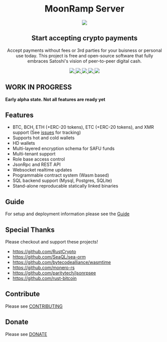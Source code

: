 <div align="center">
  <h1>MoonRamp Server</h1>

  <image src="./moonramp_icon.png">

  <h2>Start accepting crypto payments</h2>
  
  <div><p>
    Accept payments without fees or 3rd parties for your buisness or personal use today.
    This project is free and open-source software that fully embraces Satoshi's vision of peer-to-peer digital cash.
  </p></div>
  
  <div><p>
    <a href="https://github.com/MoonRamp/moonramp/actions/workflows/rust.yml">
      <img src="https://github.com/MoonRamp/moonramp/actions/workflows/rust.yml/badge.svg?branch=master"/>
    </a>
    <a href="https://crates.io/crates/moonramp">
      <img src="https://img.shields.io/crates/v/moonramp"/>
    </a>
    <a href="https://github.com/moonramp/moonramp/releases">
      <img src="https://img.shields.io/github/v/release/moonramp/moonramp"/>
    </a>
    <a href="https://hub.docker.com/r/moonramp/moonramp">
      <img src="https://img.shields.io/docker/v/moonramp/moonramp"/>
    </a>
    <a href="https://github.com/moonramp/moonramp/blob/master/LICENSE">
      <img src="https://img.shields.io/github/license/moonramp/moonramp"/>
    </a>
  </p></div>
</div>

## WORK IN PROGRESS

<b>Early alpha state. Not all features are ready yet</b>

## Features
* BTC, BCH, ETH (+ERC-20 tokens), ETC (+ERC-20 tokens), and XMR support (See [issues](https://github.com/MoonRamp/moonramp/issues) for tracking)
* Supports hot and cold wallets
* HD wallets
* Multi-layered encryption schema for SAFU funds
* Multi-tenant support
* Role base access control
* JsonRpc and REST API
* Websocket realtime updates
* Programmable contract system (Wasm based)
* SQL backend support (Mysql, Postgres, SQLite)
* Stand-alone reproducable statically linked binaries

## Guide

For setup and deployment information please see the [Guide](https://moonramp.github.io/book)

## Special Thanks

Please checkout and support these projects!

- https://github.com/RustCrypto
- https://github.com/SeaQL/sea-orm
- https://github.com/bytecodealliance/wasmtime
- https://github.com/monero-rs
- https://github.com/paritytech/jsonrpsee
- https://github.com/rust-bitcoin

## Contribute

Please see [CONTRIBUTING](./CONTRIBUTING.md)

## Donate
 
Please see [DONATE](./DONATE.md)
